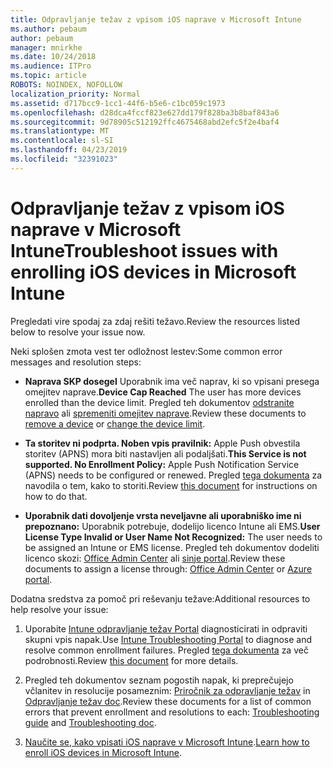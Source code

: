 ```yaml
---
title: Odpravljanje težav z vpisom iOS naprave v Microsoft Intune
ms.author: pebaum
author: pebaum
manager: mnirkhe
ms.date: 10/24/2018
ms.audience: ITPro
ms.topic: article
ROBOTS: NOINDEX, NOFOLLOW
localization_priority: Normal
ms.assetid: d717bcc9-1cc1-44f6-b5e6-c1bc059c1973
ms.openlocfilehash: d28dca4fccf823e627dd179f828ba3b8baf843a6
ms.sourcegitcommit: 9d78905c512192ffc4675468abd2efc5f2e4baf4
ms.translationtype: MT
ms.contentlocale: sl-SI
ms.lasthandoff: 04/23/2019
ms.locfileid: "32391023"
---
```

# <a name="troubleshoot-issues-with-enrolling-ios-devices-in-microsoft-intune"></a><span data-ttu-id="a3e16-102">Odpravljanje težav z vpisom iOS naprave v Microsoft Intune</span><span class="sxs-lookup"><span data-stu-id="a3e16-102">Troubleshoot issues with enrolling iOS devices in Microsoft Intune</span></span>

<span data-ttu-id="a3e16-103">Pregledati vire spodaj za zdaj rešiti težavo.</span><span class="sxs-lookup"><span data-stu-id="a3e16-103">Review the resources listed below to resolve your issue now.</span></span> 
  
<span data-ttu-id="a3e16-104">Neki splošen zmota vest ter odložnost lestev:</span><span class="sxs-lookup"><span data-stu-id="a3e16-104">Some common error messages and resolution steps:</span></span>
  
- <span data-ttu-id="a3e16-105">**Naprava SKP dosegel** Uporabnik ima več naprav, ki so vpisani presega omejitev naprave.</span><span class="sxs-lookup"><span data-stu-id="a3e16-105">**Device Cap Reached** The user has more devices enrolled than the device limit.</span></span> <span data-ttu-id="a3e16-106">Pregled teh dokumentov [odstranite napravo](https://docs.microsoft.com/intune/devices-wipe) ali [spremeniti omejitev naprave](https://docs.microsoft.com/intune/enrollment-restrictions-set#set-device-limit-restrictions).</span><span class="sxs-lookup"><span data-stu-id="a3e16-106">Review these documents to [remove a device](https://docs.microsoft.com/intune/devices-wipe) or [change the device limit](https://docs.microsoft.com/intune/enrollment-restrictions-set#set-device-limit-restrictions).</span></span>
    
- <span data-ttu-id="a3e16-107">**Ta storitev ni podprta. Noben vpis pravilnik:** Apple Push obvestila storitev (APNS) mora biti nastavljen ali podaljšati.</span><span class="sxs-lookup"><span data-stu-id="a3e16-107">**This Service is not supported. No Enrollment Policy:** Apple Push Notification Service (APNS) needs to be configured or renewed.</span></span> <span data-ttu-id="a3e16-108">Pregled [tega dokumenta](https://docs.microsoft.com/intune/apple-mdm-push-certificate-get) za navodila o tem, kako to storiti.</span><span class="sxs-lookup"><span data-stu-id="a3e16-108">Review [this document](https://docs.microsoft.com/intune/apple-mdm-push-certificate-get) for instructions on how to do that.</span></span> 
    
- <span data-ttu-id="a3e16-109">**Uporabnik dati dovoljenje vrsta neveljavne ali uporabniško ime ni prepoznano:** Uporabnik potrebuje, dodelijo licenco Intune ali EMS.</span><span class="sxs-lookup"><span data-stu-id="a3e16-109">**User License Type Invalid or User Name Not Recognized:** The user needs to be assigned an Intune or EMS license.</span></span> <span data-ttu-id="a3e16-110">Pregled teh dokumentov dodeliti licenco skozi: [Office Admin Center](https://docs.microsoft.com/intune/licenses-assign) ali [sinje portal](https://docs.microsoft.com/azure/active-directory/license-users-groups).</span><span class="sxs-lookup"><span data-stu-id="a3e16-110">Review these documents to assign a license through: [Office Admin Center](https://docs.microsoft.com/intune/licenses-assign) or [Azure portal](https://docs.microsoft.com/azure/active-directory/license-users-groups).</span></span>
    
<span data-ttu-id="a3e16-111">Dodatna sredstva za pomoč pri reševanju težave:</span><span class="sxs-lookup"><span data-stu-id="a3e16-111">Additional resources to help resolve your issue:</span></span>
  
1. <span data-ttu-id="a3e16-112">Uporabite [Intune odpravljanje težav Portal](https://devicemanagement.microsoft.com/#blade/Microsoft_Intune_DeviceSettings/TroubleshootBlade) diagnosticirati in odpraviti skupni vpis napak.</span><span class="sxs-lookup"><span data-stu-id="a3e16-112">Use [Intune Troubleshooting Portal](https://devicemanagement.microsoft.com/#blade/Microsoft_Intune_DeviceSettings/TroubleshootBlade) to diagnose and resolve common enrollment failures.</span></span> <span data-ttu-id="a3e16-113">Pregled [tega dokumenta](https://docs.microsoft.com/intune/help-desk-operators) za več podrobnosti.</span><span class="sxs-lookup"><span data-stu-id="a3e16-113">Review [this document](https://docs.microsoft.com/intune/help-desk-operators) for more details.</span></span> 
    
2. <span data-ttu-id="a3e16-114">Pregled teh dokumentov seznam pogostih napak, ki preprečujejo včlanitev in resolucije posameznim: [Priročnik za odpravljanje težav](https://support.microsoft.com/help/4039809/troubleshooting-ios-device-enrollment-in-intune) in [Odpravljanje težav doc](https://docs.microsoft.com/intune-classic/troubleshoot/troubleshoot-device-enrollment-in-intune).</span><span class="sxs-lookup"><span data-stu-id="a3e16-114">Review these documents for a list of common errors that prevent enrollment and resolutions to each: [Troubleshooting guide](https://support.microsoft.com/help/4039809/troubleshooting-ios-device-enrollment-in-intune) and [Troubleshooting doc](https://docs.microsoft.com/intune-classic/troubleshoot/troubleshoot-device-enrollment-in-intune).</span></span>
    
3. <span data-ttu-id="a3e16-115">[Naučite se, kako vpisati iOS naprave v Microsoft Intune](https://docs.microsoft.com/intune/ios-enroll).</span><span class="sxs-lookup"><span data-stu-id="a3e16-115">[Learn how to enroll iOS devices in Microsoft Intune](https://docs.microsoft.com/intune/ios-enroll).</span></span>
    

